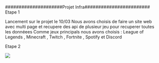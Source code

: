 #####################Projet Infra########################
Etape 1

Lancement sur le projet le 10/03
Nous avons choisis de faire un site web avec multi page et recupere des api de plusieur jeu pour recuperer toutes les donnéees 
Comme jeux principals nous avons choisis :
League of Legends , Minecraft , Twitch , Fortnite , Spotify et Discord

Etape 2

![](https://i.imgur.com/2Yrwu2i.png)








